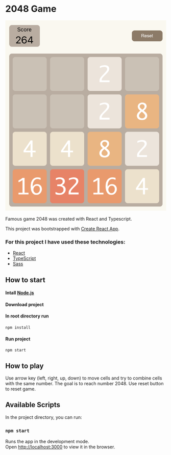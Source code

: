# 2048 Game

![2048](public/2048.png)

Famous game 2048 was created with React and Typescript.

This project was bootstrapped with [Create React App](https://github.com/facebook/create-react-app).

### For this project I have used these technologies:
- [React](https://reactjs.org/)
- [TypeScript](https://www.typescriptlang.org/)
- [Sass](https://sass-lang.com/)

## How to start

#### Intall [Node.js](https://nodejs.org/en/)

#### Download project

#### In root directory run
```
npm install
```
#### Run project
```
npm start
```

## How to play
Use arrow key (left, right, up, down) to move cells and try to combine cells with the same number.
The goal is to reach number 2048. Use reset button to reset game.

## Available Scripts

In the project directory, you can run:

### `npm start`

Runs the app in the development mode.\
Open [http://localhost:3000](http://localhost:3000) to view it in the browser.
